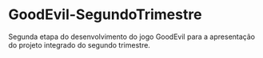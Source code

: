# GoodEvil-SegundoTrimestre
Segunda etapa do desenvolvimento do jogo GoodEvil para a apresentação do projeto integrado do segundo trimestre.
